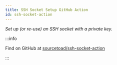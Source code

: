 ```yaml
---
title: SSH Socket Setup GitHub Action
id: ssh-socket-action
---
```


_Set up (or re-use) an SSH socket with a private key._


:::info

Find on GitHub at [sourcetoad/ssh-socket-action](https://github.com/sourcetoad/ssh-socket-action)

:::